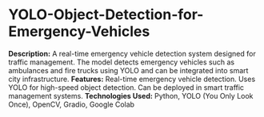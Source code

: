 # YOLO-Object-Detection-for-Emergency-Vehicles
**Description:**
A real-time emergency vehicle detection system designed for traffic management. The model detects emergency vehicles such as ambulances and fire trucks using YOLO and can be integrated into smart city infrastructure.
**Features:**
Real-time emergency vehicle detection.
Uses YOLO for high-speed object detection.
Can be deployed in smart traffic management systems.
**Technologies Used:**
Python, YOLO (You Only Look Once), OpenCV, Gradio, Google Colab
